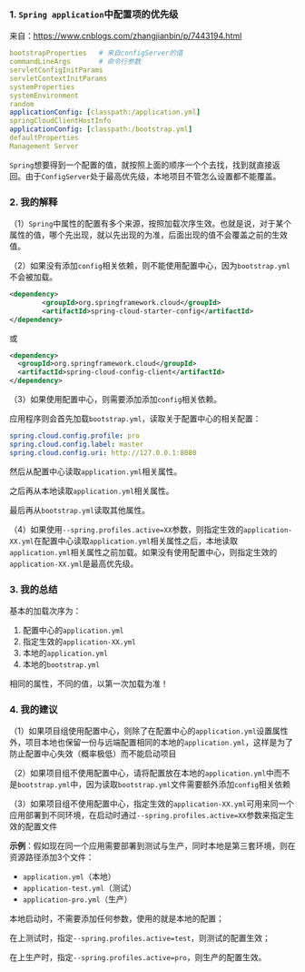 ### 1. `Spring application`中配置项的优先级
来自：https://www.cnblogs.com/zhangjianbin/p/7443194.html
```yml
bootstrapProperties   # 来自configServer的值
commandLineArgs       # 命令行参数
servletConfigInitParams                                         
servletContextInitParams                                        
systemProperties                                                
systemEnvironment                       
random      
applicationConfig: [classpath:/application.yml]
springCloudClientHostInfo
applicationConfig: [classpath:/bootstrap.yml]
defaultProperties
Management Server
```
`Spring`想要得到一个配置的值，就按照上面的顺序一个个去找，找到就直接返回。由于`ConfigServer`处于最高优先级，本地项目不管怎么设置都不能覆盖。

### 2. 我的解释

（1）`Spring`中属性的配置有多个来源，按照加载次序生效。也就是说，对于某个属性的值，哪个先出现，就以先出现的为准，后面出现的值不会覆盖之前的生效值。

（2）如果没有添加`config`相关依赖，则不能使用配置中心，因为`bootstrap.yml`不会被加载。
```xml
<dependency>
		<groupId>org.springframework.cloud</groupId>
		<artifactId>spring-cloud-starter-config</artifactId>
</dependency>
```
或
```xml
<dependency>
  <groupId>org.springframework.cloud</groupId>
  <artifactId>spring-cloud-config-client</artifactId>
</dependency>
```

（3）如果使用配置中心，则需要添加添加`config`相关依赖。

应用程序则会首先加载`bootstrap.yml`，读取关于配置中心的相关配置：
```yml
spring.cloud.config.profile: pro
spring.cloud.config.label: master
spring.cloud.config.uri: http://127.0.0.1:8080
```
然后从配置中心读取`application.yml`相关属性。

之后再从本地读取`application.yml`相关属性。

最后再从`bootstrap.yml`读取其他属性。

（4）如果使用`--spring.profiles.active=XX`参数，则指定生效的`application-XX.yml`在配置中心读取`application.yml`相关属性之后，本地读取`application.yml`相关属性之前加载。如果没有使用配置中心，则指定生效的`application-XX.yml`是最高优先级。

### 3. 我的总结

基本的加载次序为：
1. 配置中心的`application.yml`
2. 指定生效的`application-XX.yml`
3. 本地的`application.yml`
4. 本地的`bootstrap.yml`

相同的属性，不同的值，以第一次加载为准！

### 4. 我的建议
（1）如果项目组使用配置中心，则除了在配置中心的`application.yml`设置属性外，项目本地也保留一份与远端配置相同的本地的`application.yml`，这样是为了防止配置中心失效（概率极低）而不能启动项目

（2）如果项目组不使用配置中心，请将配置放在本地的`application.yml`中而不是`bootstrap.yml`中，因为读取`bootstrap.yml`文件需要额外添加`config`相关依赖

（3）如果项目组不使用配置中心，指定生效的`application-XX.yml`可用来同一个应用部署到不同环境，在启动时通过`--spring.profiles.active=XX`参数来指定生效的配置文件

**示例**：假如现在同一个应用需要部署到测试与生产，同时本地是第三套环境，则在资源路径添加3个文件：
+ `application.yml`（本地）
+ `application-test.yml`（测试）
+ `application-pro.yml`（生产）

本地启动时，不需要添加任何参数，使用的就是本地的配置；

在上测试时，指定`--spring.profiles.active=test`，则测试的配置生效；

在上生产时，指定`--spring.profiles.active=pro`，则生产的配置生效。
